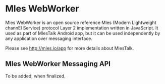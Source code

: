 # Mles WebWorker

Mles WebWorker is an open source reference Mles (Modern Lightweight channEl Service) protocol Layer 2 implementation written in JavaScript. It used as part of MlesTalk Android app, but it can be used independently by any application over messaging interface.

Please see http://mles.io/app for more details about MlesTalk.

## Mles WebWorker Messaging API

To be added, when finalized.
